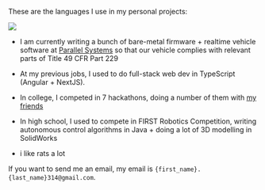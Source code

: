These are the languages I use in my personal projects:

<img class="fit-picture" src="https://github-readme-stats.vercel.app/api/top-langs/?username=RitikMishra&layout=compact&exclude_repo=toastonly">

- I am currently writing a bunch of bare-metal firmware + realtime vehicle software at [Parallel Systems](https://moveparallel.com) so that our vehicle complies with relevant parts of Title 49 CFR Part 229

- At my previous jobs, I used to do full-stack web dev in TypeScript (Angular + NextJS).
- In college, I competed in 7 hackathons, doing a number of them with [my friends](https://github.com/Minihacks)
- In high school, I used to compete in FIRST Robotics Competition, writing autonomous control algorithms in Java + doing a lot of 3D modelling in SolidWorks
- i like rats a lot

If you want to send me an email, my email is `{first_name}.{last_name}314@gmail.com`.
